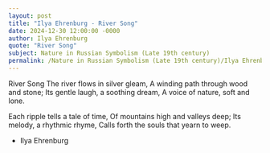 ```yaml
---
layout: post
title: "Ilya Ehrenburg - River Song"
date: 2024-12-30 12:00:00 -0000
author: Ilya Ehrenburg
quote: "River Song"
subject: Nature in Russian Symbolism (Late 19th century)
permalink: /Nature in Russian Symbolism (Late 19th century)/Ilya Ehrenburg/Ilya Ehrenburg - River Song
---
```


River Song
The river flows in silver gleam,
A winding path through wood and stone;
Its gentle laugh, a soothing dream,
A voice of nature, soft and lone.

Each ripple tells a tale of time,
Of mountains high and valleys deep;
Its melody, a rhythmic rhyme,
Calls forth the souls that yearn to weep.

- Ilya Ehrenburg
